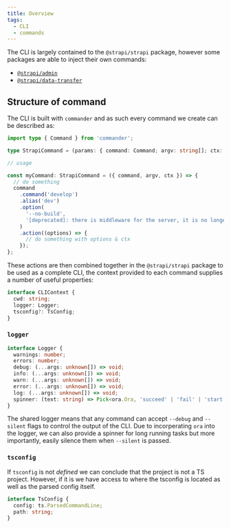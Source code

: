 ```yaml
---
title: Overview
tags:
  - CLI
  - commands
---
```


The CLI is largely contained to the `@strapi/strapi` package, however some packages are able to inject their own commands:

- [`@strapi/admin`](/docs/core/admin/intro)
- [`@strapi/data-transfer`](/docs/core/data-transfer/intro)

## Structure of command

The CLI is built with `commander` and as such every command we create can be described as:

```ts
import type { Command } from 'commander';

type StrapiCommand = (params: { command: Command; argv: string[]; ctx: CLIContext }) => void;

// usage

const myCommand: StrapiCommand = ({ command, argv, ctx }) => {
  // do something
  command
    .command('develop')
    .alias('dev')
    .option(
      '--no-build',
      '[deprecated]: there is middleware for the server, it is no longer a separate process'
    )
    .action((options) => {
      // do something with options & ctx
    });
};
```

These actions are then combined together in the `@strapi/strapi` package to be used as a complete CLI, the context provided to each command
supplies a number of useful properties:

```ts
interface CLIContext {
  cwd: string;
  logger: Logger;
  tsconfig?: TsConfig;
}
```

### `logger`

```ts
interface Logger {
  warnings: number;
  errors: number;
  debug: (...args: unknown[]) => void;
  info: (...args: unknown[]) => void;
  warn: (...args: unknown[]) => void;
  error: (...args: unknown[]) => void;
  log: (...args: unknown[]) => void;
  spinner: (text: string) => Pick<ora.Ora, 'succeed' | 'fail' | 'start' | 'text'>;
}
```

The shared logger means that any command can accept `--debug` and `--silent` flags to control the output of the CLI. Due to incorperating `ora` into the logger, we can also provide a spinner for long running tasks but more importantly, easily silence them when `--silent` is passed.

### `tsconfig`

If `tsconfig` is not _defined_ we can conclude that the project is not a TS project. However, if it is we have access to where the tsconfig is located as well as the parsed config itself.

```ts
interface TsConfig {
  config: ts.ParsedCommandLine;
  path: string;
}
```
